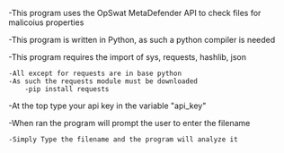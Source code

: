 -This program uses the OpSwat MetaDefender API to check files for malicoius properties

-This program is written in Python, as such a python compiler is needed

-This program requires the import of sys, requests, hashlib, json
	
	-All except for requests are in base python
	-As such the requests module must be downloaded
		-pip install requests

-At the top type your api key in the variable "api_key"

-When ran the program will prompt the user to enter the filename
	
	-Simply Type the filename and the program will analyze it
